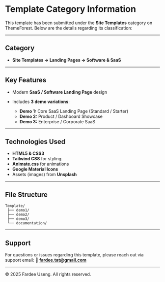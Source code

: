 # Template Category Information

This template has been submitted under the **Site Templates** category on ThemeForest.
Below are the details regarding its classification:

---

## Category

* **Site Templates → Landing Pages → Software & SaaS**

---

## Key Features

* Modern **SaaS / Software Landing Page** design
* Includes **3 demo variations**:

  * **Demo 1:** Core SaaS Landing Page (Standard / Starter)
  * **Demo 2:** Product / Dashboard Showcase
  * **Demo 3:** Enterprise / Corporate SaaS

---

## Technologies Used

* **HTML5 & CSS3**
* **Tailwind CSS** for styling
* **Animate.css** for animations
* **Google Material Icons**
* Assets (images) from **Unsplash**

---

## File Structure

```
Template/
 ├── demo1/
 ├── demo2/
 ├── demo3/
 └── documentation/
```

---

## Support

For questions or issues regarding this template, please reach out via support email:
📩 **[fardee.tat@gmail.com](mailto:fardee.tat@gmail.com)**

---

© 2025 Fardee Useng. All rights reserved.

